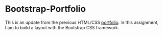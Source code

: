 # Bootstrap-Portfolio
This is an update from the previous HTML/CSS <a href="https://linhng15.github.io/Basic_Portfolio/">portfolio</a>.
<dr/>
In this assignment, I am to build a layout with the Bootstrap CSS framework. 
